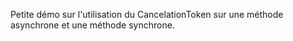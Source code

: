 Petite démo sur l'utilisation du CancelationToken sur une méthode asynchrone et une méthode synchrone.
